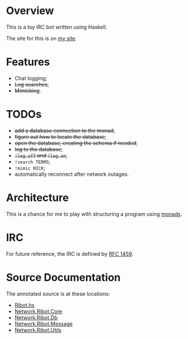 
# Overview

This is a toy IRC bot written using Haskell.

The site for this is on [my site](http://www.ericrochester.com/ribot).

# Features

* Chat logging;
* <del>Log searches</del>;
* <del>Mimicking</del>.

# TODOs

* <del>add a database connection to the monad</del>;
* <del>figure out how to locate the database</del>;
* <del>open the database, creating the schema if needed</del>;
* <del>log to the database</del>;
* <del>`!log off` and `!log on`</del>;
* `!search TERMS`;
* `!mimic NICK`;
* automatically reconnect after network outages.

# Architecture

This is a chance for me to play with structuring a program using [monads][1].

# IRC

For future reference, the IRC is defined by [RFC 1459][2].

# Source Documentation

The annotated source is at these locations:

* [Ribot.hs](http://www.ericrochester.com/ribot/docs/Ribot.html)
* [Network.Ribot.Core](http://www.ericrochester.com/ribot/docs/Core.html)
* [Network.Ribot.Db](http://www.ericrochester.com/ribot/docs/Db.html)
* [Network.Ribot.Message](http://www.ericrochester.com/ribot/docs/Message.html)
* [Network.Ribot.Utils](http://www.ericrochester.com/ribot/docs/Utils.html)

[1]: http://en.wikipedia.org/wiki/Monad_(functional_programming) "Monad (functional programming)"
[2]: http://tools.ietf.org/html/rfc1459 "RFC 1459"

